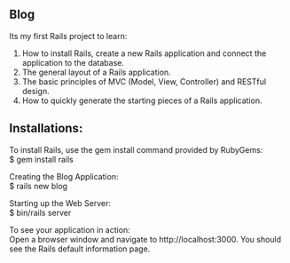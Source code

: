 ## Blog
Its my first Rails project to learn:  

1. How to install Rails, create a new Rails application and connect the application to the database.
2. The general layout of a Rails application.  
3. The basic principles of MVC (Model, View, Controller) and RESTful design.    
4. How to quickly generate the starting pieces of a Rails application.

## Installations:  
To install Rails, use the gem install command provided by RubyGems:  
$ gem install rails  

Creating the Blog Application:  
$ rails new blog  

Starting up the Web Server:  
$ bin/rails server

To see your application in action:  
 Open a browser window and navigate to http://localhost:3000. You should see the Rails default information page.
